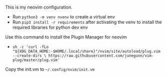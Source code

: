 This is my neovim configuration. 
- Run `python3 -m venv nvenv` to create a virtual env
- Run `pip3 install -r requirements` after activating the venv to install the required libraries for python dev env

Use this command to install the Plugin Manager for neovim

- `sh -c 'curl -fLo "${XDG_DATA_HOME:-$HOME/.local/share}"/nvim/site/autoload/plug.vim --create-dirs \
       https://raw.githubusercontent.com/junegunn/vim-plug/master/plug.vim'`

Copy the init.vm to `~/.config/nvim/init.vm`
